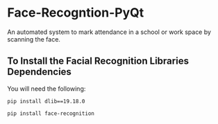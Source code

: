 # Face-Recogntion-PyQt
An automated system to mark attendance in a school or work space by scanning the face.  

## To Install the Facial Recognition Libraries Dependencies

You will need the following:

```pip install dlib==19.18.0```

```pip install face-recognition```
